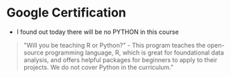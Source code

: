 # Google Certification 
- I found out today there will be no PYTHON in this course
 > "Will you be teaching R or Python?" - This program teaches the open-source programming language, R, which is great for foundational data analysis, and offers helpful packages for beginners to apply to their projects. We do not cover Python in the curriculum."
